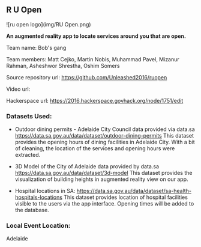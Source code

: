 ## R U Open

![ru open logo](img/RU Open.png)

**An augmented reality app to locate services around you that are open.**

Team name: Bob's gang

Team members: Matt Cejko, Martin Nobis, Muhammad Pavel, Mizanur Rahman, Asheshwor Shrestha, Oshim Somers

Source repository url: https://github.com/Unleashed2016/ruopen

Video url:

Hackerspace url: https://2016.hackerspace.govhack.org/node/1751/edit

### Datasets Used:

* Outdoor dining permits - Adelaide City Council data provided via data.sa https://data.sa.gov.au/data/dataset/outdoor-dining-permits This dataset provides the opening hours of dining facilities in Adelaide City. With a bit of cleaning, the location of the services and opening hours were extracted. 

* 3D Model of the City of Adelaide data provided by data.sa
https://data.sa.gov.au/data/dataset/3d-model This dataset provides the visualization of building heights in augmented reality view on our app.

* Hospital locations in SA: https://data.sa.gov.au/data/dataset/sa-health-hospitals-locations This dataset provides location of hospital facilities visible to the users via the app interface. Opening times will be added to the database.

### Local Event Location:
Adelaide

